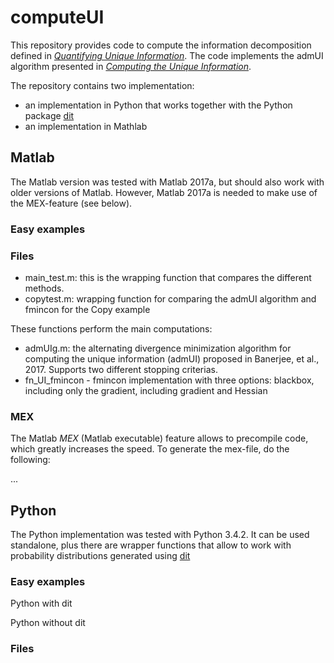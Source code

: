 # computeUI

This repository provides code to compute the information decomposition defined in [*Quantifying Unique Information*](http://dx.doi.org/10.3390/e16042161).
The code implements the admUI algorithm presented in [*Computing the Unique Information*](https://arxiv.org/abs/1709.07487).

The repository contains two implementation:
- an implementation in Python that works together with the Python package [dit](https://github.com/dit/)
- an implementation in Mathlab

## Matlab

The Matlab version was tested with Matlab 2017a, but should also work with older versions of Matlab.  However, Matlab 2017a is needed to make use of the MEX-feature (see below).

### Easy examples

### Files

- main_test.m: this is the wrapping function that compares the different methods.
- copytest.m: wrapping function for comparing the admUI algorithm and fmincon for the Copy example

These functions perform the main computations:
- admUIg.m: the alternating divergence minimization algorithm for computing the unique information (admUI) proposed in Banerjee, et al., 2017. Supports two different stopping criterias.
- fn_UI_fmincon - fmincon implementation with three options: blackbox, including only the gradient, including gradient and Hessian

### MEX

The Matlab *MEX* (Matlab executable) feature allows to precompile code, which greatly increases the speed.  To generate the mex-file, do the following:

...

## Python

The Python implementation was tested with Python 3.4.2.  It can be used standalone, plus there are wrapper functions that allow to work with probability distributions generated using [dit](https://github.com/dit/)

### Easy examples

Python with dit

Python without dit

### Files

